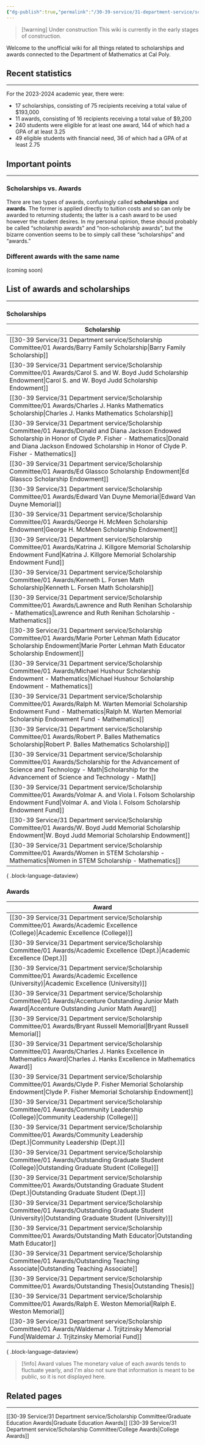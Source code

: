 ```yaml
---
{"dg-publish":true,"permalink":"/30-39-service/31-department-service/scholarship-committee/scholarships-and-awards/","updated":"2025-05-06T14:07:14-07:00"}
---
```


> [!warning] Under construction
> This wiki is currently in the early stages of construction.

Welcome to the unofficial wiki for all things related to scholarships and awards connected to the Department of Mathematics at Cal Poly.

## Recent statistics
---

For the 2023-2024 academic year, there were:
- 17 scholarships, consisting of 75 recipients receiving a total value of $193,000
- 11 awards, consisting of 16 recipients receiving a total value of $9,200
- 240 students were eligible for at least one award, 144 of which had a GPA of at least 3.25
- 49 eligible students with financial need, 36 of which had a GPA of at least 2.75

## Important points
---

### Scholarships vs. Awards

There are two types of awards, confusingly called **scholarships** and **awards**. The former is applied directly to tuition costs and so can only be awarded to returning students; the latter is a cash award to be used however the student desires. In my personal opinion, these should probably be called “scholarship awards” and “non-scholarship awards”, but the bizarre convention seems to be to simply call these “scholarships” and “awards.”

### Different awards with the same name

(coming soon)

## List of awards and scholarships
---
### Scholarships

| Scholarship                                                                                                                                                                                                                                               |
| --------------------------------------------------------------------------------------------------------------------------------------------------------------------------------------------------------------------------------------------------------- |
| [[30-39 Service/31 Department service/Scholarship Committee/01 Awards/Barry Family Scholarship\|Barry Family Scholarship]]                                                                                                                             |
| [[30-39 Service/31 Department service/Scholarship Committee/01 Awards/Carol S. and W. Boyd Judd Scholarship Endowment\|Carol S. and W. Boyd Judd Scholarship Endowment]]                                                                               |
| [[30-39 Service/31 Department service/Scholarship Committee/01 Awards/Charles J. Hanks Mathematics Scholarship\|Charles J. Hanks Mathematics Scholarship]]                                                                                             |
| [[30-39 Service/31 Department service/Scholarship Committee/01 Awards/Donald and Diana Jackson Endowed Scholarship in Honor of Clyde P. Fisher - Mathematics\|Donald and Diana Jackson Endowed Scholarship in Honor of Clyde P. Fisher - Mathematics]] |
| [[30-39 Service/31 Department service/Scholarship Committee/01 Awards/Ed Glassco Scholarship Endowment\|Ed Glassco Scholarship Endowment]]                                                                                                             |
| [[30-39 Service/31 Department service/Scholarship Committee/01 Awards/Edward Van Duyne Memorial\|Edward Van Duyne Memorial]]                                                                                                                           |
| [[30-39 Service/31 Department service/Scholarship Committee/01 Awards/George H. McMeen Scholarship Endowment\|George H. McMeen Scholarship Endowment]]                                                                                                 |
| [[30-39 Service/31 Department service/Scholarship Committee/01 Awards/Katrina J. Killgore Memorial Scholarship Endowment Fund\|Katrina J. Killgore Memorial Scholarship Endowment Fund]]                                                               |
| [[30-39 Service/31 Department service/Scholarship Committee/01 Awards/Kenneth L. Forsen Math Scholarship\|Kenneth L. Forsen Math Scholarship]]                                                                                                         |
| [[30-39 Service/31 Department service/Scholarship Committee/01 Awards/Lawrence and Ruth Renihan Scholarship - Mathematics\|Lawrence and Ruth Renihan Scholarship - Mathematics]]                                                                       |
| [[30-39 Service/31 Department service/Scholarship Committee/01 Awards/Marie Porter Lehman Math Educator Scholarship Endowment\|Marie Porter Lehman Math Educator Scholarship Endowment]]                                                               |
| [[30-39 Service/31 Department service/Scholarship Committee/01 Awards/Michael Hushour Scholarship Endowment - Mathematics\|Michael Hushour Scholarship Endowment - Mathematics]]                                                                       |
| [[30-39 Service/31 Department service/Scholarship Committee/01 Awards/Ralph M. Warten Memorial Scholarship Endowment Fund - Mathematics\|Ralph M. Warten Memorial Scholarship Endowment Fund - Mathematics]]                                           |
| [[30-39 Service/31 Department service/Scholarship Committee/01 Awards/Robert P. Balles Mathematics Scholarship\|Robert P. Balles Mathematics Scholarship]]                                                                                             |
| [[30-39 Service/31 Department service/Scholarship Committee/01 Awards/Scholarship for the Advancement of Science and Technology - Math\|Scholarship for the Advancement of Science and Technology - Math]]                                             |
| [[30-39 Service/31 Department service/Scholarship Committee/01 Awards/Volmar A. and Viola I. Folsom Scholarship Endowment Fund\|Volmar A. and Viola I. Folsom Scholarship Endowment Fund]]                                                             |
| [[30-39 Service/31 Department service/Scholarship Committee/01 Awards/W. Boyd Judd Memorial Scholarship Endowment\|W. Boyd Judd Memorial Scholarship Endowment]]                                                                                       |
| [[30-39 Service/31 Department service/Scholarship Committee/01 Awards/Women in STEM Scholarship - Mathematics\|Women in STEM Scholarship - Mathematics]]                                                                                               |

{ .block-language-dataview}

### Awards

| Award                                                                                                                                                                         |
| ----------------------------------------------------------------------------------------------------------------------------------------------------------------------------- |
| [[30-39 Service/31 Department service/Scholarship Committee/01 Awards/Academic Excellence (College)\|Academic Excellence (College)]]                                       |
| [[30-39 Service/31 Department service/Scholarship Committee/01 Awards/Academic Excellence (Dept.)\|Academic Excellence (Dept.)]]                                           |
| [[30-39 Service/31 Department service/Scholarship Committee/01 Awards/Academic Excellence (University)\|Academic Excellence (University)]]                                 |
| [[30-39 Service/31 Department service/Scholarship Committee/01 Awards/Accenture Outstanding Junior Math Award\|Accenture Outstanding Junior Math Award]]                   |
| [[30-39 Service/31 Department service/Scholarship Committee/01 Awards/Bryant Russell Memorial\|Bryant Russell Memorial]]                                                   |
| [[30-39 Service/31 Department service/Scholarship Committee/01 Awards/Charles J. Hanks Excellence in Mathematics Award\|Charles J. Hanks Excellence in Mathematics Award]] |
| [[30-39 Service/31 Department service/Scholarship Committee/01 Awards/Clyde P. Fisher Memorial Scholarship Endowment\|Clyde P. Fisher Memorial Scholarship Endowment]]     |
| [[30-39 Service/31 Department service/Scholarship Committee/01 Awards/Community Leadership (College)\|Community Leadership (College)]]                                     |
| [[30-39 Service/31 Department service/Scholarship Committee/01 Awards/Community Leadership (Dept.)\|Community Leadership (Dept.)]]                                         |
| [[30-39 Service/31 Department service/Scholarship Committee/01 Awards/Outstanding Graduate Student (College)\|Outstanding Graduate Student (College)]]                     |
| [[30-39 Service/31 Department service/Scholarship Committee/01 Awards/Outstanding Graduate Student (Dept.)\|Outstanding Graduate Student (Dept.)]]                         |
| [[30-39 Service/31 Department service/Scholarship Committee/01 Awards/Outstanding Graduate Student (University)\|Outstanding Graduate Student (University)]]               |
| [[30-39 Service/31 Department service/Scholarship Committee/01 Awards/Outstanding Math Educator\|Outstanding Math Educator]]                                               |
| [[30-39 Service/31 Department service/Scholarship Committee/01 Awards/Outstanding Teaching Associate\|Outstanding Teaching Associate]]                                     |
| [[30-39 Service/31 Department service/Scholarship Committee/01 Awards/Outstanding Thesis\|Outstanding Thesis]]                                                             |
| [[30-39 Service/31 Department service/Scholarship Committee/01 Awards/Ralph E. Weston Memorial\|Ralph E. Weston Memorial]]                                                 |
| [[30-39 Service/31 Department service/Scholarship Committee/01 Awards/Waldemar J. Trjitzinsky Memorial Fund\|Waldemar J. Trjitzinsky Memorial Fund]]                       |

{ .block-language-dataview}


> [!info] Award values
> The monetary value of each awards tends to fluctuate yearly, and I'm also not sure that information is meant to be public, so it is not displayed here.

## Related pages
---

[[30-39 Service/31 Department service/Scholarship Committee/Graduate Education Awards\|Graduate Education Awards]]
[[30-39 Service/31 Department service/Scholarship Committee/College Awards\|College Awards]]